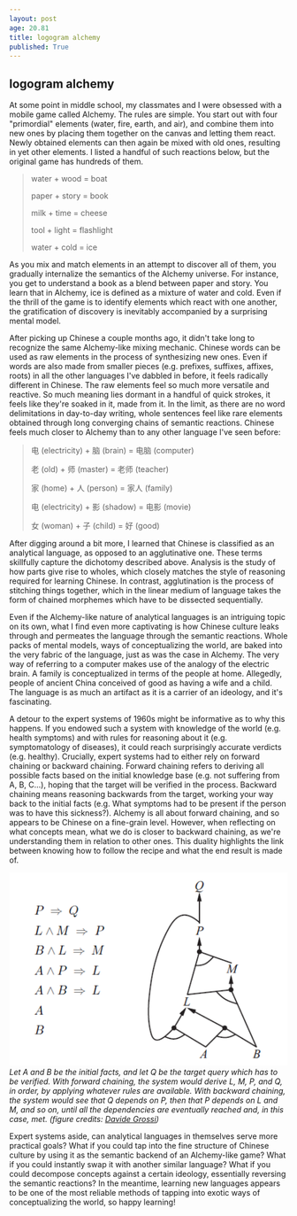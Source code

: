 ```yaml
---
layout: post
age: 20.81
title: logogram alchemy
published: True
---
```


## logogram alchemy

At some point in middle school, my classmates and I were obsessed with a mobile game called Alchemy. The rules are simple. You start out with four "primordial" elements (water, fire, earth, and air), and combine them into new ones by placing them together on the canvas and letting them react. Newly obtained elements can then again be mixed with old ones, resulting in yet other elements. I listed a handful of such reactions below, but the original game has hundreds of them.

> water + wood = boat
>
> paper + story = book
>
> milk + time = cheese
>
> tool + light = flashlight
>
> water + cold = ice

As you mix and match elements in an attempt to discover all of them, you gradually internalize the semantics of the Alchemy universe. For instance, you get to understand a book as a blend between paper and story. You learn that in Alchemy, ice is defined as a mixture of water and cold. Even if the thrill of the game is to identify elements which react with one another, the gratification of discovery is inevitably accompanied by a surprising mental model.

After picking up Chinese a couple months ago, it didn't take long to recognize the same Alchemy-like mixing mechanic. Chinese words can be used as raw elements in the process of synthesizing new ones. Even if words are also made from smaller pieces (e.g. prefixes, suffixes, affixes, roots) in all the other languages I've dabbled in before, it feels radically different in Chinese. The raw elements feel so much more versatile and reactive. So much meaning lies dormant in a handful of quick strokes, it feels like they're soaked in it, made from it. In the limit, as there are no word delimitations in day-to-day writing, whole sentences feel like rare elements obtained through long converging chains of semantic reactions. Chinese feels much closer to Alchemy than to any other language I've seen before:

> 电 (electricity) + 脑 (brain) = 电脑 (computer)
>
> 老 (old) + 师 (master) = 老师 (teacher)
>
> 家 (home) + 人 (person) = 家人 (family)
>
> 电 (electricity) + 影 (shadow) = 电影 (movie)
>
> 女 (woman) + 子 (child) = 好 (good)

After digging around a bit more, I learned that Chinese is classified as an analytical language, as opposed to an agglutinative one. These terms skillfully capture the dichotomy described above. Analysis is the study of how parts give rise to wholes, which closely matches the style of reasoning required for learning Chinese. In contrast, agglutination is the process of stitching things together, which in the linear medium of language takes the form of chained morphemes which have to be dissected sequentially.

Even if the Alchemy-like nature of analytical languages is an intriguing topic on its own, what I find even more captivating is how Chinese culture leaks through and permeates the language through the semantic reactions. Whole packs of mental models, ways of conceptualizing the world, are baked into the very fabric of the language, just as was the case in Alchemy. The very way of referring to a computer makes use of the analogy of the electric brain. A family is conceptualized in terms of the people at home. Allegedly, people of ancient China conceived of good as having a wife and a child. The language is as much an artifact as it is a carrier of an ideology, and it's fascinating.

A detour to the expert systems of 1960s might be informative as to why this happens. If you endowed such a system with knowledge of the world (e.g. health symptoms) and with rules for reasoning about it (e.g. symptomatology of diseases), it could reach surprisingly accurate verdicts (e.g. healthy). Crucially, expert systems had to either rely on forward chaining or backward chaining. Forward chaining refers to deriving all possible facts based on the initial knowledge base (e.g. not suffering from A, B, C...), hoping that the target will be verified in the process. Backward chaining means reasoning backwards from the target, working your way back to the initial facts (e.g. What symptoms had to be present if the person was to have this sickness?). Alchemy is all about forward chaining, and so appears to be Chinese on a fine-grain level. However, when reflecting on what concepts mean, what we do is closer to backward chaining, as we're understanding them in relation to other ones. This duality highlights the link between knowing how to follow the recipe and what the end result is made of.

![](/assets/img/graph.png)
_Let A and B be the initial facts, and let Q be the target query which has to be verified. With forward chaining, the system would derive L, M, P, and Q, in order, by applying whatever rules are available. With backward chaining, the system would see that Q depends on P, then that P depends on L and M, and so on, until all the dependencies are eventually reached and, in this case, met. (figure credits: [Davide Grossi](https://davidegrossi.me/))_

Expert systems aside, can analytical languages in themselves serve more practical goals? What if you could tap into the fine structure of Chinese culture by using it as the semantic backend of an Alchemy-like game? What if you could instantly swap it with another similar language? What if you could decompose concepts against a certain ideology, essentially reversing the semantic reactions? In the meantime, learning new languages appears to be one of the most reliable methods of tapping into exotic ways of conceptualizing the world, so happy learning!
